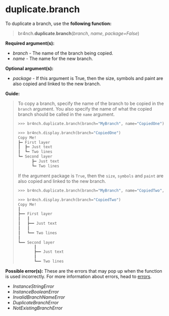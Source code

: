 # duplicate.branch

To duplicate a branch, use the **following function:**

> br4nch.**duplicate**.**branch**(*branch*, *name*, *package=False*)

**Required argument(s):**

- *branch* - The name of the branch being copied.
- *name* - The name for the new branch.

**Optional argument(s):**

- *package* - If this argument is True, then the size, symbols and paint are also copied and linked to the new branch.

**Guide:**

> To copy a branch, specify the name of the branch to be copied in the `branch` argument. You also specify the name of what the copied branch should be called in the `name` argument.
>
> ```python
> >>> br4nch.duplicate.branch(branch="MyBranch", name="CopiedOne")
> 
> >>> br4nch.display.branch(branch="CopiedOne")
> Copy Me!
> ┣━ First layer
> ┃  ┣━ Just text
> ┃  ┗━ Two lines
> ┗━ Second layer
>       ┣━ Just text
>       ┗━ Two lines
> ```
>
> If the argument package is `True`, then the `size`, `symbols` and `paint` are also copied and linked to the new branch.
>
> ```python
> >>> br4nch.duplicate.branch(branch="MyBranch", name="CopiedTwo", package=True)
> 
> >>> br4nch.display.branch(branch="CopiedTwo")
> Copy Me!
> ┃
> ┣━━ First layer
> ┃   ┃
> ┃   ┣━━ Just text
> ┃   ┃
> ┃   ┗━━ Two lines
> ┃
> ┗━━ Second layer
>        ┃
>        ┣━━ Just text
>        ┃
>        ┗━━ Two lines
> ```
>

**Possible error(s):**
These are the errors that may pop up when the function is used incorrectly.
For more information about errors, head to [errors](../../guides/errors.md).

- *InstanceStringError*
- *InstanceBooleanError*
- *InvalidBranchNameError*
- *DuplicateBranchError*
- *NotExistingBranchError*

